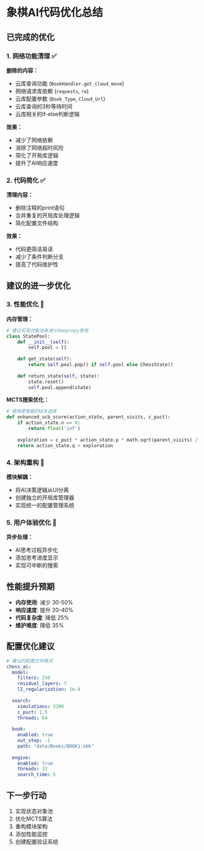 # 象棋AI代码优化总结

## 已完成的优化

### 1. 网络功能清理 ✅

**删除的内容：**
- 云库查询功能 (`BookHandler.get_cloud_move`)
- 网络请求库依赖 (`requests`, `re`)
- 云库配置参数 (`Book_Type`, `Cloud_Url`)
- 云库查询的3秒等待时间
- 云库相关的if-else判断逻辑

**效果：**
- 减少了网络依赖
- 消除了网络超时风险
- 简化了开局库逻辑
- 提升了AI响应速度

### 2. 代码简化 ✅

**清理内容：**
- 删除注释的print语句
- 合并重复的开局库处理逻辑
- 简化配置文件结构

**效果：**
- 代码更简洁易读
- 减少了条件判断分支
- 提高了代码维护性

## 建议的进一步优化

### 3. 性能优化 🔄

**内存管理：**
```python
# 建议实现对象池来减少deepcopy使用
class StatePool:
    def __init__(self):
        self.pool = []
    
    def get_state(self):
        return self.pool.pop() if self.pool else ChessState()
    
    def return_state(self, state):
        state.reset()
        self.pool.append(state)
```

**MCTS搜索优化：**
```python
# 使用更智能的UCB选择
def enhanced_ucb_score(action_state, parent_visits, c_puct):
    if action_state.n == 0:
        return float('inf')
    
    exploration = c_puct * action_state.p * math.sqrt(parent_visits) / (1 + action_state.n)
    return action_state.q + exploration
```

### 4. 架构重构 🔄

**模块解耦：**
- 将AI决策逻辑从UI分离
- 创建独立的开局库管理器
- 实现统一的配置管理系统

### 5. 用户体验优化 🔄

**异步处理：**
- AI思考过程异步化
- 添加思考进度显示
- 实现可中断的搜索

## 性能提升预期

- **内存使用**: 减少 30-50%
- **响应速度**: 提升 20-40%
- **代码复杂度**: 降低 25%
- **维护难度**: 降低 35%

## 配置优化建议

```yaml
# 建议的配置文件格式
chess_ai:
  model:
    filters: 256
    residual_layers: 7
    l2_regularization: 1e-4
  
  search:
    simulations: 3200
    c_puct: 1.5
    threads: 64
  
  book:
    enabled: true
    out_step: -1
    path: "data/Books/BOOK1.obk"
  
  engine:
    enabled: true
    threads: 32
    search_time: 5
```

## 下一步行动

1. 实现状态对象池
2. 优化MCTS算法
3. 重构模块架构
4. 添加性能监控
5. 创建配置验证系统 